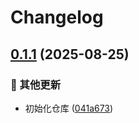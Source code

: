 # Changelog

## [0.1.1](https://github.com/Puniyu/puppeteer-core/compare/v0.1.0...v0.1.1) (2025-08-25)


### 🔧 其他更新

* 初始化仓库 ([041a673](https://github.com/Puniyu/puppeteer-core/commit/041a673088e8d31da6005f0b6dec9e76accdf043))

